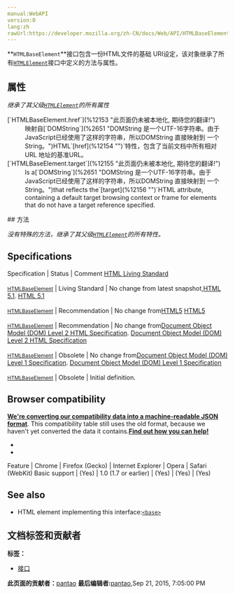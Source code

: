 ```yaml
---
manual:WebAPI
version:0
lang:zh
rawUrl:https://developer.mozilla.org/zh-CN/docs/Web/API/HTMLBaseElement
---
```








**`HTMLBaseElement`**接口包含一份HTML文件的基础 URI设定，该对象继承了所有[`HTMLElement`](%2749 "HTMLElement 接口表示所有的 HTML 元素。一些HTML元素直接实现了HTMLElement接口，其它的间接实现HTMLElement接口.")接口中定义的方法与属性。


## 属性<a name="属性"></a>


<em>继承了其父级[`HTMLElement`](%2749 "HTMLElement 接口表示所有的 HTML 元素。一些HTML元素直接实现了HTMLElement接口，其它的间接实现HTMLElement接口.")的所有属性</em>

<dl><dt>[`HTMLBaseElement.href`](%12153 "此页面仍未被本地化, 期待您的翻译!")</dt><dd>映射自[`DOMString`](%2651 "DOMString 是一个UTF-16字符串。由于JavaScript已经使用了这样的字符串，所以DOMString 直接映射到 一个String。")HTML`[href](%12154 "")`特性，包含了当前文档中所有相对 URL 地址的基准URL。</dd><dt>[`HTMLBaseElement.target`](%12155 "此页面仍未被本地化, 期待您的翻译!")</dt><dd>Is a[`DOMString`](%2651 "DOMString 是一个UTF-16字符串。由于JavaScript已经使用了这样的字符串，所以DOMString 直接映射到 一个String。")that reflects the`[target](%12156 "")`HTML attribute, containing a default target browsing context or frame for elements that do not have a target reference specified.</dd></dl>
## 方法<a name="方法"></a>


<em>没有特殊的方法，继承了其父级[`HTMLElement`](%2749 "HTMLElement 接口表示所有的 HTML 元素。一些HTML元素直接实现了HTMLElement接口，其它的间接实现HTMLElement接口.")的所有特性。</em>


## Specifications<a name="Specifications"></a>
Specification | Status | Comment 
[HTML Living Standard<br></br><small>HTMLBaseElement</small>](%12157 "") | Living Standard | No change from latest snapshot,[HTML 5.1](%11883 "HTML 5.1"). 
[HTML 5.1<br></br><small>HTMLBaseElement</small>](%12158 "") | Recommendation | No change from[HTML5](%12136 "HTML5") 
[HTML5<br></br><small>HTMLBaseElement</small>](%12159 "") | Recommendation | No change from[Document Object Model (DOM) Level 2 HTML Specification](%12146 "Document Object Model (DOM) Level 2 HTML Specification"). 
[Document Object Model (DOM) Level 2 HTML Specification<br></br><small>HTMLBaseElement</small>](%12160 "") | Obsolete | No change from[Document Object Model (DOM) Level 1 Specification](%4414 "Document Object Model (DOM) Level 1 Specification"). 
[Document Object Model (DOM) Level 1 Specification<br></br><small>HTMLBaseElement</small>](%12161 "") | Obsolete | Initial definition. 


## Browser compatibility<a name="Browser_compatibility"></a>


**[We&#39;re converting our compatibility data into a machine-readable JSON format](%3344 "")**. This compatibility table still uses the old format, because we haven&#39;t yet converted the data it contains.**[Find out how you can help!](%3392 "")**


* 
* 
Feature | Chrome | Firefox (Gecko) | Internet Explorer | Opera | Safari (WebKit) 
Basic support | (Yes) | 1.0 (1.7 or earlier) | (Yes) | (Yes) | (Yes) 




## See also<a name="See_also"></a>

* HTML element implementing this interface:[`<base>`](%12162 "HTML <base> 元素 指定用于一个文档中包含的所有相对URL的基本URL。一份中只能有一个<base>元素。")



## 文档标签和贡献者
**标签：**
* [接口](%4188 "")

**此页面的贡献者：**[pantao](%5824 "")
**最后编辑者:**[pantao](%5824 ""),<time>Sep 21, 2015, 7:05:00 PM</time>


